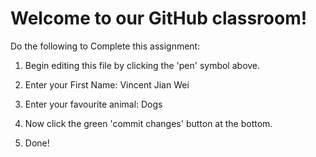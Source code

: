 # Welcome to our GitHub classroom!

Do the following to Complete this assignment:

1. Begin editing this file by clicking the 'pen' symbol above.

2. Enter your First Name: Vincent Jian Wei

3. Enter your favourite animal: Dogs

4. Now click the green 'commit changes' button at the bottom.

5. Done!
